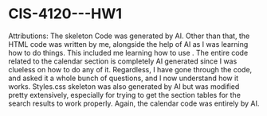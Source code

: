 # CIS-4120---HW1

Attributions:
The skeleton Code was generated by AI. Other than that, the HTML code was written by me, alongside the help of AI as I was learning how to do things. This included me learning how to use <span></span>. The entire code related to the calendar section is completely AI generated since I was clueless on how to do any of it. Regardless, I have gone through the code, and asked it a whole bunch of questions, and I now understand how it works. 
Styles.css skeleton was also generated by AI but was modified pretty extensively, especially for trying to get the section tables for the search results to work properly. Again, the calendar code was entirely by AI.
